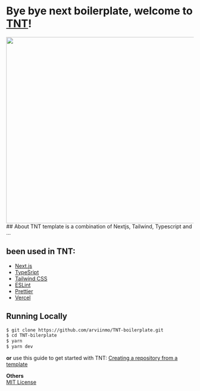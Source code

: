 # Bye bye next boilerplate, welcome to [TNT](https://github.com/arviinmo/TNT-boilerplate)!

<img align="center" width="1000" height="500" src="https://repository-images.githubusercontent.com/515960347/469114f0-7051-4647-aeae-c9475c2c2cc7" />
<br>
## About
TNT template is a combination of Nextjs, Tailwind, Typescript and ...

## been used in TNT:
- [Next.js](https://nextjs.org/)
- [TypeSript](https://www.typescriptlang.org/)
- [Tailwind CSS](https://tailwindcss.com/)
- [ESLint](https://eslint.org/)
- [Prettier](https://prettier.io/)
- [Vercel](https://vercel.com)

## Running Locally

```bash
$ git clone https://github.com/arviinmo/TNT-boilerplate.git
$ cd TNT-bilerplate
$ yarn
$ yarn dev
```
**or**
use this guide to get started with TNT:
[Creating a repository from a template](https://docs.github.com/en/repositories/creating-and-managing-repositories/creating-a-repository-from-a-template)

**Others**
<br>
​[MIT License](https://github.com/arviinmo/TNT-boilerplate/blob/main/LICENSE)
